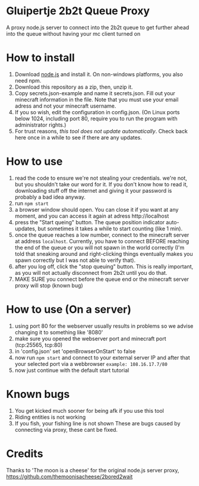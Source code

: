 # Gluipertje 2b2t Queue Proxy
A proxy node.js server to connect into the 2b2t queue to get further ahead into the queue without having your mc client turned on

# How to install
1. Download [node.js](https://nodejs.org/en/download/) and install it. On non-windows platforms, you also need npm.
2. Download this repository as a zip, then, unzip it.
3. Copy secrets.json-example and name it secrets.json. Fill out your minecraft information in the file. Note that you must use your email adress and not your minecraft username.
4. If you so wish, edit the configuration in config.json. (On Linux ports below 1024, including port 80, require you to run the program with administrator rights.)
5. For trust reasons, *this tool does not update automatically*. Check back here once in a while to see if there are any updates.


# How to use
1. read the code to ensure we're not stealing your credentials. we're not, but you shouldn't take our word for it. If you don't know how to read it, downloading stuff off the internet and giving it your password is probably a bad idea anyway.
4. run `npm start`
5. a browser window should open. You can close it if you want at any moment, and you can access it again at adress http://localhost
6. press the "Start queing" button. The queue position indicator auto-updates, but sometimes it takes a while to start counting (like 1 min).
7. once the queue reaches a low number, connect to the minecraft server at address `localhost`. Currently, you have to connect BEFORE reaching the end of the queue or you will not spawn in the world correctly (I'm told that sneaking around and right-clicking things eventually makes you spawn correctly but I was not able to verify that).
8. after you log off, click the "stop queuing" button. This is really important, as you will not actually disconnect from 2b2t until you do that.
9. MAKE SURE you connect before the queue end or the minecraft server proxy will stop (known bug)

# How to use (On a server)
1. using port 80 for the webserver usually results in problems so we advise changing it to something like '8080'
2. make sure you opened the webserver port and minecraft port (tcp:25565, tcp:80)
3. in 'config.json' set 'openBrowserOnStart' to false
4. now run `npm start` and connect to your external server IP and after that your selected port via a webbrowser
`example: 108.16.17.7/80`
5. now just continue with the default start tutorial

# Known bugs
1. You get kicked much sooner for being afk if you use this tool
2. Riding entities is not working
3. If you fish, your fishing line is not shown
These are bugs caused by connecting via proxy, these cant be fixed.

# Credits
Thanks to 'The moon is a cheese' for the original node.js server proxy, https://github.com/themoonisacheese/2bored2wait

